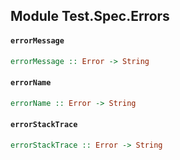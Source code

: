 ## Module Test.Spec.Errors

#### `errorMessage`

``` purescript
errorMessage :: Error -> String
```

#### `errorName`

``` purescript
errorName :: Error -> String
```

#### `errorStackTrace`

``` purescript
errorStackTrace :: Error -> String
```


